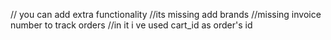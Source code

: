 // you can add extra functionality
//its missing add brands
//missing invoice number to track orders
//in it i ve used cart_id as order's id

